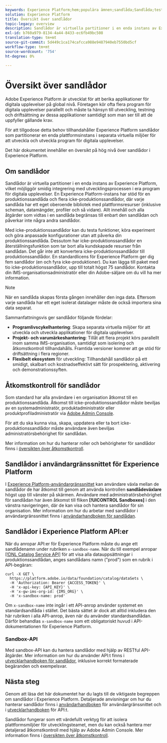 ```yaml
---
keywords: Experience Platform;hem;populära ämnen;sandlåda;Sandlåda;testning;Testa
solution: Experience Platform
title: Översikt över sandlådor
topic-legacy: overview
description: Sandlådor är virtuella partitioner i en enda instans av Experience Platform, vilket möjliggör smidig integrering med utvecklingsprocessen i era program för digitala upplevelser.
exl-id: b760a979-8134-4a44-8433-ec6fb49bc508
translation-type: tm+mt
source-git-commit: 5d449c1ca174cafcca988e9487940eb7550bd5cf
workflow-type: tm+mt
source-wordcount: '754'
ht-degree: 0%

---
```


# Översikt över sandlådor

Adobe Experience Platform är utvecklat för att berika applikationer för digitala upplevelser på global nivå. Företagen kör ofta flera program för digitala upplevelser parallellt och måste ta hänsyn till utveckling, testning och driftsättning av dessa applikationer samtidigt som man ser till att de uppfyller gällande krav.

För att tillgodose detta behov tillhandahåller Experience Platform sandlådor som partitionerar en enda plattformsinstans i separata virtuella miljöer för att utveckla och utveckla program för digitala upplevelser.

Det här dokumentet innehåller en översikt på hög nivå över sandlådor i Experience Platform.

## Om sandlådor

Sandlådor är virtuella partitioner i en enda instans av Experience Platform, vilket möjliggör smidig integrering med utvecklingsprocessen i era program för digitala upplevelser. En Experience Platform-instans har stöd för en produktionssandlåda och flera icke-produktionssandlådor, där varje sandlåda har ett eget oberoende bibliotek med plattformsresurser (inklusive scheman, datamängder, profiler och så vidare).  Allt innehåll och alla åtgärder som vidtas i en sandlåda begränsas till enbart den sandlådan och påverkar inte några andra sandlådor.

Med icke-produktionssandlådor kan du testa funktioner, köra experiment och göra anpassade konfigurationer utan att påverka din produktionssandlåda. Dessutom har icke-produktionssandlådor en återställningsfunktion som tar bort alla kundskapade resurser från sandlådan. Det går inte att konvertera icke-produktionssandlådor till produktionssandlådor. En standardlicens för Experience Platform ger dig fem sandlådor (en och fyra icke-produktioner). Du kan lägga till paket med tio icke-produktionssandlådor, upp till totalt högst 75 sandlådor. Kontakta din IMS-organisationsadministratör eller din Adobe-säljare om du vill ha mer information.

>[!NOTE]
>
>När en sandlåda skapas första gången innehåller den inga data. Eftersom varje sandlåda har ett eget isolerat datalager måste de också importera sina data separat.

Sammanfattningsvis ger sandlådor följande fördelar:

* **Programlivscykelhantering**: Skapa separata virtuella miljöer för att utveckla och utveckla applikationer för digitala upplevelser.
* **Projekt- och varumärkeshantering**: Tillåt att flera projekt körs parallellt inom samma IMS-organisation, samtidigt som isolering och åtkomstkontroll tillhandahålls. Framtida versioner kommer att ge stöd för driftsättning i flera regioner.
* **Flexibelt ekosystem** för utveckling: Tillhandahåll sandlådor på ett smidigt, skalbart och kostnadseffektivt sätt för prospektering, aktivering och demonstrationssyften.

## Åtkomstkontroll för sandlådor

Som standard har alla användare i en organisation åtkomst till en produktionssandlåda. Åtkomst till icke-produktionssandlådor måste beviljas av en systemadministratör, produktadministratör eller produktprofiladministratör via [Adobe Admin Console](https://adminconsole.adobe.com).

För att du ska kunna visa, skapa, uppdatera eller ta bort icke-produktionssandlådor måste användare även beviljas administratörsbehörighet för sandlådan.

Mer information om hur du hanterar roller och behörigheter för sandlådor finns i [översikten över åtkomstkontroll](../access-control/home.md).

## Sandlådor i användargränssnittet för Experience Platform

I [Experience Platform-användargränssnittet](https://platform.adobe.com) kan användare växla mellan de sandlådor de har åtkomst till genom att använda kontrollen **sandlådeväxlare** högst upp till vänster på skärmen.  Användare med administratörsbehörighet för sandlådan har även åtkomst till fliken **[!UICONTROL Sandboxes]** i den vänstra navigeringen, där de kan visa och hantera sandlådor för sin organisation. Mer information om hur du arbetar med sandlådor i användargränssnittet finns i [användarhandboken för sandlådan](ui/overview.md).

## Sandlådor i Experience Platform API:er

När du anropar API:er för Experience Platform måste du ange ett sandlådenamn under rubriken `x-sandbox-name`. När du till exempel anropar [[!DNL Catalog Service API]](https://www.adobe.io/apis/experienceplatform/home/api-reference.html#!acpdr/swagger-specs/catalog.yaml) för att visa alla datauppsättningar i produktionssandlådan, anges sandlådans namn (&quot;prod&quot;) som en rubrik i API-begäran:

```shell
curl -X GET \
  https://platform.adobe.io/data/foundation/catalog/dataSets \
  -H 'Authorization: Bearer {ACCESS_TOKEN}' \
  -H 'x-api-key: {API_KEY}' \
  -H 'x-gw-ims-org-id: {IMS_ORG}' \
  -H 'x-sandbox-name: prod'
```

Om `x-sandbox-name` inte ingår i ett API-anrop använder systemet en standardsandlåda i stället. Det bästa sättet är dock att alltid inkludera den här rubriken i alla API-anrop, även när du använder standardsandlådan. Därför behandlas `x-sandbox-name` som ett obligatoriskt huvud i API-dokumentationen för Experience Platform.

### Sandbox-API

Med sandbox-API kan du hantera sandlådor med hjälp av RESTful API-åtgärder. Mer information om hur du använder API:t finns i [utvecklarhandboken för sandlådor](api/getting-started.md), inklusive korrekt formaterade begäranden och exempelsvar.

## Nästa steg

Genom att läsa det här dokumentet har du lagts till de viktigaste begreppen om sandlådor i Experience Platform. Detaljerade anvisningar om hur du hanterar sandlådor finns i [användarhandboken](ui/overview.md) för användargränssnittet och i [utvecklarhandboken](./api/getting-started.md) för API:t.

Sandlådor fungerar som ett värdefullt verktyg för att isolera plattformsmiljöer för utvecklingsteamet, men du kan också hantera mer detaljerad åtkomstkontroll med hjälp av Adobe Admin Console. Mer information finns i [översikten över åtkomstkontroll](../access-control/home.md).

